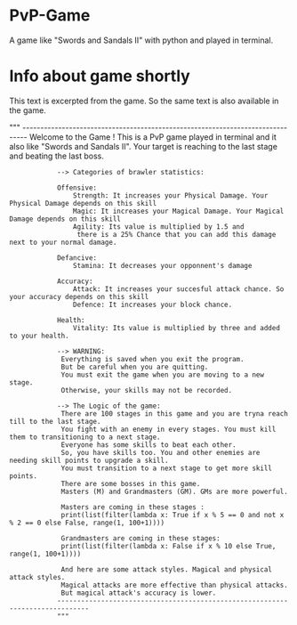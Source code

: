 # PvP-Game
A game like "Swords and Sandals II" with python and played in terminal.

# Info about game shortly 
This text is excerpted from the game. So the same text is also available in the game.

"""
                -------------------------------------------------------------------------------
                Welcome to the Game ! 
                This is a PvP game played in terminal and it also like "Swords and Sandals II". 
                Your target is reaching to the last stage and beating the last boss. 
            
                --> Categories of brawler statistics:
                
                Offensive:
                    Strength: It increases your Physical Damage. Your Physical Damage depends on this skill
                    Magic: It increases your Magical Damage. Your Magical Damage depends on this skill
                    Agility: Its value is multiplied by 1.5 and
                     there is a 25% Chance that you can add this damage next to your normal damage.
                
                Defancive:
                    Stamina: It decreases your opponnent's damage
                
                Accuracy:
                    Attack: It increases your succesful attack chance. So your accuracy depends on this skill
                    Defence: It increases your block chance.
                    
                Health:
                    Vitality: Its value is multiplied by three and added to your health. 
                
                --> WARNING:
                 Everything is saved when you exit the program.
                 But be careful when you are quitting. 
                 You must exit the game when you are moving to a new stage. 
                 Otherwise, your skills may not be recorded.
                 
                --> The Logic of the game:
                 There are 100 stages in this game and you are tryna reach till to the last stage.
                 You fight with an enemy in every stages. You must kill them to transitioning to a next stage.
                 Everyone has some skills to beat each other. 
                 So, you have skills too. You and other enemies are  needing skill points to upgrade a skill.
                 You must transition to a next stage to get more skill points.
                 There are some bosses in this game.
                 Masters (M) and Grandmasters (GM). GMs are more powerful.
                 
                 Masters are coming in these stages :
                 print(list(filter(lambda x: True if x % 5 == 0 and not x % 2 == 0 else False, range(1, 100+1))))
                 
                 Grandmasters are coming in these stages:
                 print(list(filter(lambda x: False if x % 10 else True, range(1, 100+1))))
                 
                 And here are some attack styles. Magical and physical attack styles.
                 Magical attacks are more effective than physical attacks. 
                 But magical attack's accuracy is lower.
                ------------------------------------------------------------------------------
                """

